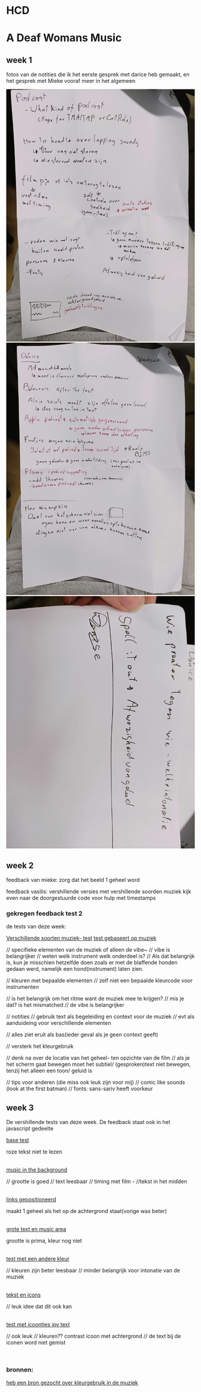 # HCD
<h1> A Deaf Womans Music </h1>
<h2>week 1</h2>
<p>fotos van de notities die ik het eerste gesprek met darice heb gemaakt, en het gesprek met Mieke vooraf meer in het algemeen</p>
<img src="./assets/notesMieke.jpg" alt="Notities gesprek Mieke">
<img src="./assets/notesDarice.jpg" alt="Notities gesprek Darice pt1">
<img src="./assets/notesDaricept2.jpg" alt="Notities gesprek Darice pt2">

<h2>week 2</h2>
<p>feedback van mieke: zorg dat het beeld 1 geheel word</p>
<p>feedback vasilis: 
vershillende versies met vershillende soorden muziek
kijk even naar de doorgestuurde code voor hulp met timestamps</p>

<h3> gekregen feedback test 2</h3>
<p>de tests van deze week:</p>
<a href="https://codepen.io/IKreike/pen/dPyazXE">Verschillende soorten muziek- test</a>
<a href="https://codepen.io/IKreike/pen/XJWwojN"> test gebaseert op muziek</a>

<p>// specifieke elementen van de muziek of alleen de vibe~
// vibe is belangrijker
// weten welk instrument welk onderdeel is?
// Als dat belangrijk is, kun je misschien hetzelfde doen zoals er met de blaffende honden gedaan werd, namelijk een hond(instrument) laten zien.

// kleuren met bepaalde elementen
// zelf niet een bepaalde kleurcode voor instrumenten

// is het belangrijk om het ritme want de muziek mee te krijgen? // mis je dat? is het mismatched
// de vibe is belangrijker


// notities
// gebruik text als begeleiding en context voor de muziek
// evt als aanduideing voor verschillende elementen

// alles ziet eruit als bas(ieder geval als je geen context geeft) 

// versterk het kleurgebruik

// denk na over de locatie van het geheel- ten opzichte van de film
// als je het scherm gaat bewegen moet het subtiel/ (gesproken)text niet bewegen, tenzij het alleen een toon/ geluid is


// tips voor anderen (die miss ook leuk zijn voor mij)
// comic like sounds (look at the first batman)
// fonts: sans-sariv heeft voorkeur </p>







<h2>week 3</h2>
<p>De vershillende tests van deze week. De feedback staat ook in het javascript gedeelte</p>
<a href="https://codepen.io/IKreike/pen/raaNOdK"> base test</a>
<p>roze tekst niet te lezen</p><br>
<a href="https://codepen.io/IKreike/pen/yyyLYjp"> music in the background</a>
<p>// grootte is goed // text leesbaar // timing met film - //tekst in het midden</p><br>
<a href="https://codepen.io/IKreike/pen/azzbvaX?editors=1100">links gepositioneerd</a>
<p>maakt 1 geheel als het op de achtergrond staat(vorige was beter)</p><br>
<a href="https://codepen.io/IKreike/pen/yyyLYQK"> grote text en music area</a>
<p> grootte is prima, kleur nog niet</p><br>
<a href="https://codepen.io/IKreike/pen/oggNjVv"> test met een andere kleur</a>
<p>// kleuren zijn beter leesbaar // minder belangrijk voor intonatie van de muziek</p><br>
<a href="https://codepen.io/IKreike/pen/YPPzymy"> tekst en icons</a>
<p> // leuk idee dat dit ook kan</p><br>
<a href="https://codepen.io/IKreike/pen/emmYpqQ?editors=1100">test met icoontjes ipv text</a>
<p> // ook leuk // kleuren?? contrast icoon met achtergrond // de text bij de iconen word niet gemist</p><br>


<a href=""></a>
<p></p>

<h3> bronnen:</h3>
<a href="https://studentmusicorganizer.com/blogs/main/14032261-the-colours-of-music#:~:text=PINK%20for%20forte%20(loud)%20and,colour%20for%20a%20quiet%20sound."> heb een bron gezocht over kleurgebruik in de muziek</a>

<a href="https://stackoverflow.com/questions/26986129/play-multiple-css-animations-at-the-same-time"></a>
